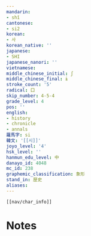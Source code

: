 ```yaml
---
mandarin:
- shǐ
cantonese:
- si2
korean:
- 사
korean_native: ''
japanese:
- SHI
japanese_nanori: ''
vietnamese:
middle_chinese_initial: ʃ
middle_chinese_final: ɨ
stroke_count: '5'
radical: 口
skip_number: 4-5-4
grade_level: 4
pos: ''
english:
- history
- chronicle
- annals
羅馬字: si
韓文: '[[시]]'
joyo_level: '4'
hsk_level: ''
hanmun_edu_level: 中
danayo_id: 4048
mc_id: 238
graphemic_classification: 象形
stand_in: 歴史
aliases:
---
```

```meta-bind-embed
[[nav/char_info]]
```

# Notes
